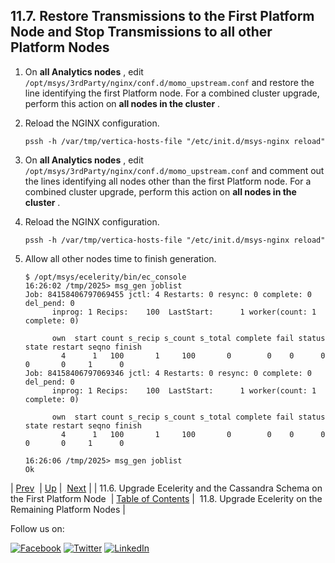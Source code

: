 ## 11.7. Restore Transmissions to the First Platform Node and Stop Transmissions to all other Platform Nodes

1.  On **all Analytics nodes** , edit `/opt/msys/3rdParty/nginx/conf.d/momo_upstream.conf` and restore the line identifying the first Platform node. For a combined cluster upgrade, perform this action on **all nodes in the cluster** .

2.  Reload the NGINX configuration.

    `pssh -h /var/tmp/vertica-hosts-file "/etc/init.d/msys-nginx reload"`
3.  On **all Analytics nodes** , edit `/opt/msys/3rdParty/nginx/conf.d/momo_upstream.conf` and comment out the lines identifying all nodes other than the first Platform node. For a combined cluster upgrade, perform this action on **all nodes in the cluster** .

4.  Reload the NGINX configuration.

    `pssh -h /var/tmp/vertica-hosts-file "/etc/init.d/msys-nginx reload"`
5.  Allow all other nodes time to finish generation.

    ```
    $ /opt/msys/ecelerity/bin/ec_console
    16:26:02 /tmp/2025> msg_gen joblist   
    Job: 84158406797069455 jctl: 4 Restarts: 0 resync: 0 complete: 0 del_pend: 0
          inprog: 1 Recips:    100  LastStart:      1 worker(count: 1 complete: 0)

          own  start count s_recip s_count s_total complete fail status state restart seqno finish
            4      1   100       1     100       0        0    0      0     0       0     1      0
    Job: 84158406797069346 jctl: 4 Restarts: 0 resync: 0 complete: 0 del_pend: 0
          inprog: 1 Recips:    100  LastStart:      1 worker(count: 1 complete: 0)

          own  start count s_recip s_count s_total complete fail status state restart seqno finish
            4      1   100       1     100       0        0    0      0     0       0     1      0

    16:26:06 /tmp/2025> msg_gen joblist                                                                                          
    Ok
    ```

| [Prev](upgrade.two_tier.preparation.ecelerity_rolling.php)  | [Up](upgrade.two_tier_configuration_rolling.php) |  [Next](upgrade.two_tier.preparation.upgrade_ecelerity_rolling.php) |
| 11.6. Upgrade Ecelerity and the Cassandra Schema on the First Platform Node  | [Table of Contents](index.php) |  11.8. Upgrade Ecelerity on the Remaining Platform Nodes |

Follow us on:

[![Facebook](https://support.messagesystems.com/images/icon-facebook.png)](http://www.facebook.com/messagesystems) [![Twitter](https://support.messagesystems.com/images/icon-twitter.png)](http://twitter.com/#!/MessageSystems) [![LinkedIn](https://support.messagesystems.com/images/icon-linkedin.png)](http://www.linkedin.com/company/message-systems)